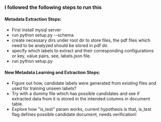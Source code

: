 ### I followed the following steps to run this

#### Metadata Extraction Steps:

 - First install mysql server
 - run python setup.py --schema
 - create necessary dirs under root dir to store files, the pdf files which need to be analyzed
should be stored in pdf dir.
 - specify which labels to extract and their corresponding configurations
or key, value pairs, see, labels.json file.
 - run python setup.py

#### New Metadata Learning and Extraction Steps:

- Figure out how, candidate labels were generated from existing files and used for training 
unseen labels?
- Try with a dummy file which has possible candidates and see if extracted data from it is stored 
in the intended columns in document table.
- Explore how "is_test" param works, current hypothesis is that, is_test flag defines
possible candidate document, needs verification!
